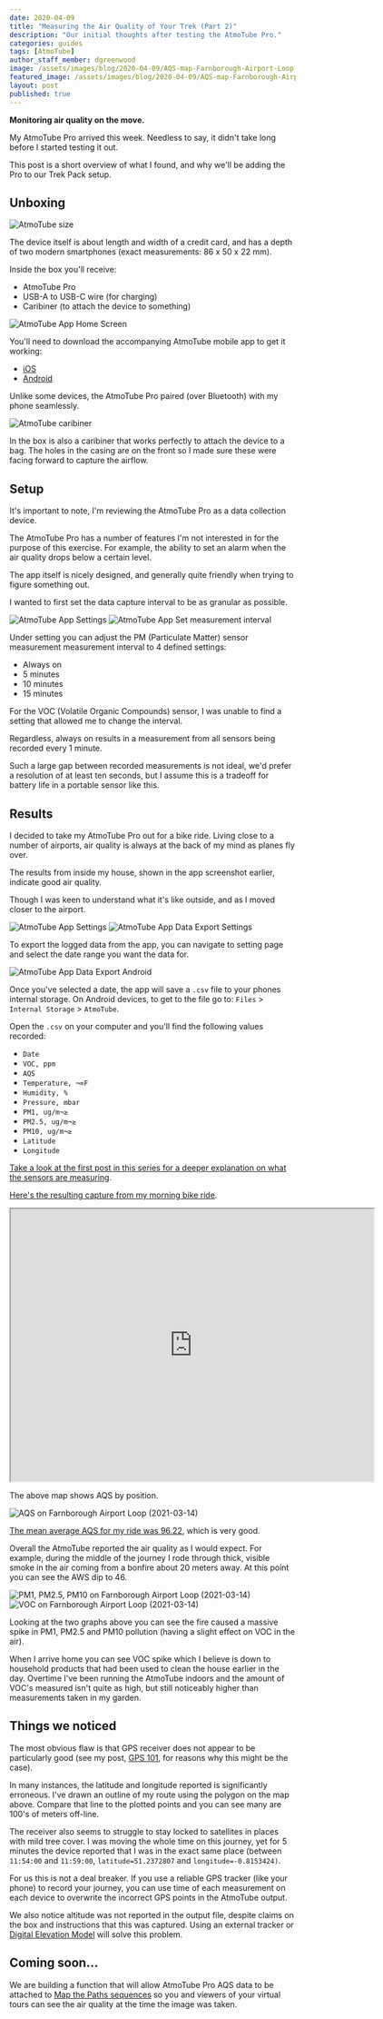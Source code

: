 ```yaml
---
date: 2020-04-09
title: "Measuring the Air Quality of Your Trek (Part 2)"
description: "Our initial thoughts after testing the AtmoTube Pro."
categories: guides
tags: [AtmoTube]
author_staff_member: dgreenwood
image: /assets/images/blog/2020-04-09/AQS-map-Farnborough-Airport-Loop-2021-03-14-meta.jpg
featured_image: /assets/images/blog/2020-04-09/AQS-map-Farnborough-Airport-Loop-2021-03-14-sm.jpg
layout: post
published: true
---
```


**Monitoring air quality on the move.**

My AtmoTube Pro arrived this week. Needless to say, it didn't take long before I started testing it out.

This post is a short overview of what I found, and why we'll be adding the  Pro to our Trek Pack setup.

## Unboxing

<img class="img-fluid" src="/assets/images/blog/2020-04-09/atmotube-size.jpg" alt="AtmoTube size" title="AtmoTube size" />

The device itself is about length and width of a credit card, and has a depth of two modern smartphones (exact measurements: 86 x 50 x 22 mm).

Inside the box you'll receive:

* AtmoTube Pro
* USB-A to USB-C wire (for charging)
* Caribiner (to attach the device to something)

<img class="img-fluid" src="/assets/images/blog/2020-04-09/atmotube-app-home-screen.png" alt="AtmoTube App Home Screen" title="AtmoTube App Home Screen" />

You'll need to download the accompanying AtmoTube mobile app to get it working:

* [iOS](https://itunes.apple.com/us/app/atmotube/id1080310110?ls=1&mt=8)
* [Android](https://play.google.com/store/apps/details?id=com.atmotube.app)

Unlike some devices, the AtmoTube Pro paired (over Bluetooth) with my phone seamlessly.

<img class="img-fluid" src="/assets/images/blog/2020-04-09/atmotube-backpack-clip.jpg" alt="AtmoTube caribiner" title="AtmoTube caribiner" />

In the box is also a caribiner that works perfectly to attach the device to a bag. The holes in the casing are on the front so I made sure these were facing forward to capture the airflow.

## Setup

It's important to note, I'm reviewing the AtmoTube Pro as a data collection device.

The AtmoTube Pro has a number of features I'm not interested in for the purpose of this exercise. For example, the ability to set an alarm when the air quality drops below a certain level.

The app itself is nicely designed, and generally quite friendly when trying to figure something out.

I wanted to first set the data capture interval to be as granular as possible.

<img class="img-fluid" src="/assets/images/blog/2020-04-09/atmotube-settings-1.png" alt="AtmoTube App Settings" title="AtmoTube App Settings" />

<img class="img-fluid" src="/assets/images/blog/2020-04-09/atmotube-set-measurement-interval.png" alt="AtmoTube App Set measurement interval" title="AtmoTube App Set measurement interval" />

Under setting you can adjust the PM (Particulate Matter) sensor measurement measurement interval to 4 defined settings:

* Always on
* 5 minutes
* 10 minutes
* 15 minutes

For the VOC (Volatile Organic Compounds) sensor, I was unable to find a setting that allowed me to change the interval.

Regardless, always on results in a measurement from all sensors being recorded every 1 minute.

Such a large gap between recorded measurements is not ideal, we'd prefer a resolution of at least ten seconds, but I assume this is a tradeoff for battery life in a portable sensor like this.

## Results

I decided to take my AtmoTube Pro out for a bike ride. Living close to a number of airports, air quality is always at the back of my mind as planes fly over.

The results from inside my house, shown in the app screenshot earlier, indicate good air quality.

Though I was keen to understand what it's like outside, and as I moved closer to the airport.

<img class="img-fluid" src="/assets/images/blog/2020-04-09/atmotube-settings-2.png" alt="AtmoTube App Settings" title="AtmoTube App Settings" />

<img class="img-fluid" src="/assets/images/blog/2020-04-09/atmotube-set-data-export-time.png" alt="AtmoTube App Data Export Settings" title="AtmoTube App Data Export Settings" />

To export the logged data from the app, you can navigate to setting page and select the date range you want the data for.

<img class="img-fluid" src="/assets/images/blog/2020-04-09/atmotube-csv-save-android.png" alt="AtmoTube App Data Export Android" title="AtmoTube App Data Export Android" />

Once you've selected a date, the app will save a `.csv` file to your phones internal storage. On Android devices, to get to the file go to: `Files` > `Internal Storage` > `AtmoTube`.

Open the `.csv` on your computer and you'll find the following values recorded:

* `Date`
* `VOC, ppm` 
* `AQS`
* `Temperature, ¬∞F`
* `Humidity, %`
* `Pressure, mbar`
* `PM1, ug/m¬≥` 
* `PM2.5, ug/m¬≥`
* `PM10, ug/m¬≥`
* `Latitude`
* `Longitude`

[Take a look at the first post in this series for a deeper explanation on what the sensors are measuring](/blog/2021/measuring-air-quality-portable-part-1).

[Here's the resulting capture from my morning bike ride](https://docs.google.com/spreadsheets/d/1tK9C1pA1FxVW1fkH60rmpfiiPejtUFvzMo-nDWwZfaw/edit?usp=sharing).

<iframe src="https://www.google.com/maps/d/embed?mid=1d9Pq8DAVeDwp_tnfxtt0Fu4jZiuEKWRq" width="640" height="480"></iframe>

The above map shows AQS by position. 

<img class="img-fluid" src="/assets/images/blog/2020-04-09/AQS-pollution-Farnborough-Airport-Loop-2021-03-14.png" alt="AQS on Farnborough Airport Loop (2021-03-14)" title="AQS on Farnborough Airport Loop (2021-03-14)" />

[The mean average AQS for my ride was 96.22](https://docs.google.com/spreadsheets/d/1tK9C1pA1FxVW1fkH60rmpfiiPejtUFvzMo-nDWwZfaw/edit#gid=2042347909), which is very good.

Overall the AtmoTube reported the air quality as I would expect. For example, during the middle of the journey I rode through thick, visible smoke in the air coming from a bonfire about 20 meters away. At this point you can see the AWS dip to 46.

<img class="img-fluid" src="/assets/images/blog/2020-04-09/PM-pollution-Farnborough-Airport-Loop-2021-03-14.png" alt="PM1, PM2.5, PM10 on Farnborough Airport Loop (2021-03-14)" title="PM1, PM2.5, PM10 on Farnborough Airport Loop (2021-03-14)" />

<img class="img-fluid" src="/assets/images/blog/2020-04-09/VOC-pollution-Farnborough-Airport-Loop-2021-03-14" alt="VOC on Farnborough Airport Loop (2021-03-14)" title="VOC on Farnborough Airport Loop (2021-03-14)" />

Looking at the two graphs above you can see the fire caused a massive spike in PM1, PM2.5 and PM10 pollution (having a slight effect on VOC in the air).

When I arrive home you can see VOC spike which I believe is down to household products that had been used to clean the house earlier in the day. Overtime I've been running the AtmoTube indoors and the amount of VOC's measured isn't quite as high, but still noticeably higher than measurements taken in my garden.

## Things we noticed

The most obvious flaw is that GPS receiver does not appear to be particularly good (see my post, [GPS 101](/blog/2020/gps-101), for reasons why this might be the case).

In many instances, the latitude and longitude reported is significantly erroneous. I've drawn an outline of my route using the polygon on the map above. Compare that line to the plotted points and you can see many are 100's of meters off-line.

The receiver also seems to struggle to stay locked to satellites in places with mild tree cover. I was moving the whole time on this journey, yet for 5 minutes the device reported that I was in the exact same place (between `11:54:00` and `11:59:00`, `latitude=51.2372807` and `longitude=-0.8153424)`.

For us this is not a deal breaker. If you use a reliable GPS tracker (like your phone) to record your journey, you can use time of each measurement on each device to overwrite the incorrect GPS points in the AtmoTube output.

We also notice altitude was not reported in the output file, despite claims on the box and instructions that this was captured. Using an external tracker or [Digital Elevation Model](what-is-a-digital-elevation-model) will solve this problem.

## Coming soon...

We are building a function that will allow AtmoTube Pro AQS data to be attached to [Map the Paths sequences](https://www.mapthepaths.com/) so you and viewers of your virtual tours can see the air quality at the time the image was taken.